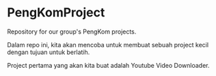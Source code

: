 # PengKomProject
Repository for our group's PengKom projects.

Dalam repo ini, kita akan mencoba untuk membuat sebuah project kecil dengan tujuan untuk berlatih.

Project pertama yang akan kita buat adalah Youtube Video Downloader.
